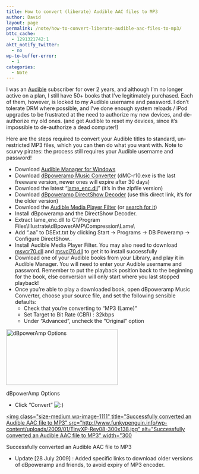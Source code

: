 ```yaml
---
title: How to convert (liberate) Audible AAC files to MP3
author: David
layout: page
permalink: /note/how-to-convert-liberate-audible-aac-files-to-mp3/
bttc_cache:
  - 1291321742:1
aktt_notify_twitter:
  - no
wp-to-buffer-error:
  - 1
categories:
  - Note
---
```

I was an [Audible][1] subscriber for over 2 years, and although I&#8217;m no longer active on a plan, I still have 50+ books that I&#8217;ve legitimately purchased. Each of them, however, is locked to my Audible username and password. I don&#8217;t tolerate DRM where possible, and I&#8217;ve done enough system reloads / iPod upgrades to be frustrated at the need to authorize my new devices, and de-authorize my old ones. (and get Audible to reset my devices, since it&#8217;s impossible to de-authorize a dead computer!)

Here are the steps required to convert your Audible titles to standard, un-restricted MP3 files, which you can then do what you want with. Note to scurvy pirates: the process still requires your Audible username and password!<!--more-->

  * Download [Audible Manager for Windows][2]
  * Download [dBpoweramp Music Converter][3] (dMC-r10.exe is the last freeware version, newer ones will expire after 30 days)
  * Download the latest &#8220;[lame_enc.dll][4]&#8221; (it&#8217;s in the zipfile version)
  * Download [dBpoweramp DirectShow Decoder][5] (use this direct link, it&#8217;s for the older version)
  * Download the [Audible Media Player Filter][6] (or [search for it][7])
  * Install dBpoweramp and the DirectShow Decoder.
  * Extract lame_enc.dll to C:\Program Files\Illustrate\dBpowerAMP\Compression\Lame\
  * Add &#8220;.aa&#8221; to DSExt.txt by clicking Start -> Programs -> DB Poweramp -> Configure DirectShow..
  * Install Audible Media Player Filter. You may also need to download [msvcr70.dll][8] and [msvci70.dll][9] to get it to install successfully
  * Download one of your Audible books from your Library, and play it in Audible Manager. You will need to enter your Audible username and password. Remember to put the playback position back to the beginning for the book, else conversion will only start where you last stopped playback!
  * Once you&#8217;re able to play a downloaded book, open dBpoweramp Music Converter, choose your source file, and set the following sensible defaults: 
      * Check that you&#8217;re converting to &#8220;MP3 (Lame)&#8221;
      * Set Target to Bit Rate (CBR) : 32kbps
      * Under &#8220;Advanced&#8221;, uncheck the &#8220;Original&#8221; option<figure id="attachment_1112" style="width: 300px;" class="wp-caption aligncenter">

[<img class="size-medium wp-image-1112" title="dBpowerAmp Options" src="http://www.funkypenguin.co.nz/wp-content/uploads/2009/01/TinyXP-Rev08-1-300x150.jpg" alt="dBpowerAmp Options" width="300" height="150" />][10]<figcaption class="wp-caption-text">dBpowerAmp Options</figcaption></figure> 

  * Click &#8220;Convert&#8221; <img src="https://www.funkypenguin.co.nz/wp-includes/images/smilies/icon_smile.gif" alt=":)" class="wp-smiley" /><figure id="attachment_1111" style="width: 300px;" class="wp-caption aligncenter">

[<img class="size-medium wp-image-1111" title="Successfully converted an Audible AAC file to MP3" src="http://www.funkypenguin.info/wp-content/uploads/2009/01/TinyXP-Rev08-300x138.jpg" alt="Successfully converted an Audible AAC file to MP3" width="300][11]<figcaption class="wp-caption-text">Successfully converted an Audible AAC file to MP3</figcaption></figure> 

  * Update [28 July 2009] : Added specific links to download older versions of dBpoweramp and friends, to avoid expiry of MP3 encoder.

 [1]: http://www.audible.com
 [2]: http://www.audible.com/software/
 [3]: http://web.archive.org/web/20110224225448/http://afewbeers.com/stuff/programs/dMC-r10.exe "dBpoweramp Music Converter"
 [4]: http://lame.buanzo.com.ar/ "Latest lame_enc.dll"
 [5]: http://www.dbpoweramp.com/codecs/dBpowerAMP-codec-DirectShowDecoder.exe "dBpoweramp DirectShow Decoder"
 [6]: http://www.coolutils.com/Downloads/AudibleMediaPlayerFilter.exe "Audible Media Player Filter"
 [7]: http://www.google.co.nz/search?q=AudibleMediaPlayerFilter.exe
 [8]: http://www.google.co.nz/search?q=msvcr70.dll
 [9]: http://www.google.co.nz/search?q=msvci70.dll
 [10]: http://www.funkypenguin.co.nz/wp-content/uploads/2009/01/TinyXP-Rev08-1.jpg
 [11]: http://www.funkypenguin.co.nz/wp-content/uploads/2009/01/TinyXP-Rev08.jpg
